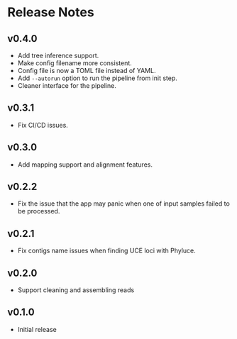 # Release Notes

## v0.4.0

- Add tree inference support.
- Make config filename more consistent.
- Config file is now a TOML file instead of YAML.
- Add `--autorun` option to run the pipeline from init step.
- Cleaner interface for the pipeline.

## v0.3.1

- Fix CI/CD issues.

## v0.3.0

- Add mapping support and alignment features.

## v0.2.2

- Fix the issue that the app may panic when one of input samples failed to be processed.

## v0.2.1

- Fix contigs name issues when finding UCE loci with Phyluce.

## v0.2.0

- Support cleaning and assembling reads

## v0.1.0

- Initial release
